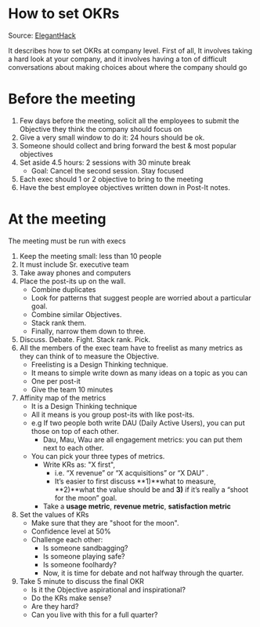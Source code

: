 # How to set OKRs
Source: [ElegantHack](http://eleganthack.com/a-meeting-to-set-okrs/)

It describes how to set OKRs at company level.
First of all,  It involves taking a hard look at your company, and it involves having a ton of difficult conversations about making choices about where the company should go

# Before the meeting
1. Few days before the meeting, solicit all the employees to submit the Objective they think the company should focus on
2. Give a very small window to do it: 24 hours should be ok.
3. Someone should collect and bring forward the best & most popular objectives
4. Set aside 4.5 hours: 2 sessions with 30 minute break
   - Goal: Cancel the second session. Stay focused
5. Each exec should 1 or 2 objective to bring to the meeting
6. Have the best employee objectives written down in Post-It notes.

# At the meeting
The meeting must be run with execs

1. Keep the meeting small: less than 10 people
2. It must include Sr. executive team
3. Take away phones and computers
4. Place the post-its up on the wall. 
   - Combine duplicates
   - Look for patterns that suggest people are worried about a particular goal. 
   - Combine similar Objectives.  
   - Stack rank them. 
   - Finally, narrow them down to three.
5. Discuss. Debate. Fight. Stack rank. Pick.
6. All the members of the exec team have to freelist as many metrics as they can think of to measure the Objective.  
   - Freelisting is a Design Thinking technique. 
   - It means to simple write down as many ideas on a topic as you can
   - One per post-it
   - Give the team 10 minutes
7. Affinity map of the metrics
   - It is a Design Thinking technique
   - All it means is you group post-its with like post-its.
   - e.g If two people both write DAU (Daily Active Users), you can put those on top of each other.
     - Dau, Mau, Wau are all engagement metrics: you can put them next to each other.   
   - You can pick your three types of metrics.
     - Write KRs as: "X first", 
        - i.e. “X revenue” or “X acquisitions” or “X DAU” . 
        - It’s easier to first discuss **1)**what to measure, **2)**what the value should be and **3)** if it’s really a “shoot for the moon” goal. 
     - Take a **usage metric**, **revenue metric**, **satisfaction metric**
8. Set the values of KRs
   - Make sure that they are "shoot for the moon".
   - Confidence level at 50%
   - Challenge each other:
     - Is someone sandbagging?
     - Is someone playing safe?
     - Is someone foolhardy?
     - Now, it is time for debate and not halfway through the quarter.
9. Take 5 minute to discuss the final OKR
   - Is it the Objective aspirational and inspirational?
   - Do the KRs make sense?
   - Are they hard?
   - Can you live with this for a full quarter?
